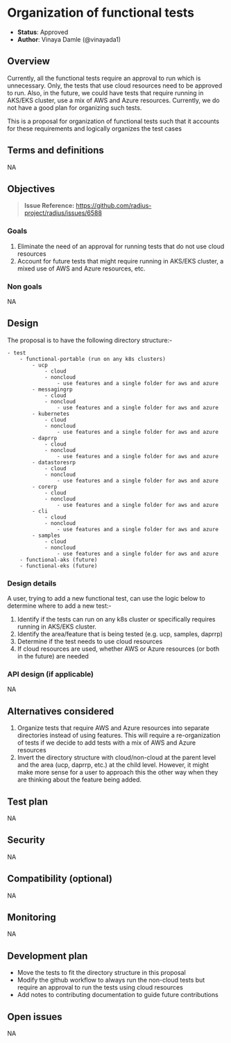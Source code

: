 # Organization of functional tests

* **Status**: Approved
* **Author**: Vinaya Damle (@vinayada1)

## Overview

Currently, all the functional tests require an approval to run which is unnecessary. Only, the tests that use cloud resources need to be approved to run. Also, in the future, we could have tests that require running in AKS/EKS cluster, use a mix of AWS and Azure resources. Currently, we do not have a good plan for organizing such tests.

This is a proposal for organization of functional tests such that it accounts for these requirements and logically organizes the test cases

## Terms and definitions

NA

## Objectives

> **Issue Reference:** https://github.com/radius-project/radius/issues/6588

### Goals

1. Eliminate the need of an approval for running tests that do not use cloud resources
2. Account for future tests that might require running in AKS/EKS cluster, a mixed use of AWS and Azure resources, etc.

### Non goals

NA


## Design

The proposal is to have the following directory structure:-
```
- test
    - functional-portable (run on any k8s clusters)
        - ucp
            - cloud
            - noncloud		
                - use features and a single folder for aws and azure
        - messagingrp
            - cloud
            - noncloud		
                - use features and a single folder for aws and azure
        - kubernetes
            - cloud
            - noncloud		
                - use features and a single folder for aws and azure
        - daprrp
            - cloud
            - noncloud		
                - use features and a single folder for aws and azure
        - datastoresrp
            - cloud
            - noncloud		
                - use features and a single folder for aws and azure
        - corerp
            - cloud
            - noncloud		
                - use features and a single folder for aws and azure
        - cli
            - cloud
            - noncloud		
                - use features and a single folder for aws and azure
        - samples
            - cloud
            - noncloud		
                - use features and a single folder for aws and azure
    - functional-aks (future)
    - functional-eks (future)
```

### Design details


A user, trying to add a new functional test, can use the logic below to determine where to add a new test:-
1. Identify if the tests can run on any k8s cluster or specifically requires running in AKS/EKS cluster.
2. Identify the area/feature that is being tested (e.g. ucp, samples, daprrp)
3. Determine if the test needs to use cloud resources
4. If cloud resources are used, whether AWS or Azure resources (or both in the future) are needed

### API design (if applicable)

NA

## Alternatives considered

1. Organize tests that require AWS and Azure resources into separate directories instead of using features. This will require a re-organization of tests if we decide to add tests with a mix of AWS and Azure resources
2. Invert the directory structure with cloud/non-cloud at the parent level and the area (ucp, daprrp, etc.) at the child level. However, it might make more sense for a user to approach this the other way when they are thinking about the feature being added.

## Test plan

NA

## Security

NA

## Compatibility (optional)

NA

## Monitoring

NA

## Development plan

- Move the tests to fit the directory structure in this proposal
- Modify the github workflow to always run the non-cloud tests but require an approval to run the tests using cloud resources
- Add notes to contributing documentation to guide future contributions

## Open issues

NA